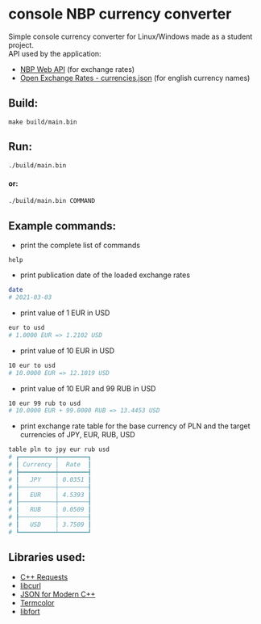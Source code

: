 # console NBP currency converter

Simple console currency converter for Linux/Windows made as a student project. <br />
API used by the application:

- [NBP Web API](http://api.nbp.pl/) (for exchange rates)
- [Open Exchange Rates - currencies.json](https://docs.openexchangerates.org/docs/currencies-json) (for english currency names)

## Build:

```make
make build/main.bin
```

## Run:

```bash
./build/main.bin
```

#### or:

```bash
./build/main.bin COMMAND
```

## Example commands:

- print the complete list of commands
```text
help
```

- print publication date of the loaded exchange rates
```bash
date
# 2021-03-03
```

- print value of 1 EUR in USD
```bash
eur to usd
# 1.0000 EUR => 1.2102 USD
```

- print value of 10 EUR in USD
```bash
10 eur to usd
# 10.0000 EUR => 12.1019 USD
```

- print value of 10 EUR and 99 RUB in USD
```bash
10 eur 99 rub to usd
# 10.0000 EUR + 99.0000 RUB => 13.4453 USD
```

- print exchange rate table for the base currency of PLN and the target currencies of JPY, EUR, RUB, USD
```bash
table pln to jpy eur rub usd
# ┏━━━━━━━━━━┯━━━━━━━━┓
# ┃ Currency │  Rate  ┃
# ┣━━━━━━━━━━┿━━━━━━━━┫
# ┃   JPY    │ 0.0351 ┃
# ┠──────────┼────────┨
# ┃   EUR    │ 4.5393 ┃
# ┠──────────┼────────┨
# ┃   RUB    │ 0.0509 ┃
# ┠──────────┼────────┨
# ┃   USD    │ 3.7509 ┃
# ┗━━━━━━━━━━┷━━━━━━━━┛
```

## Libraries used:

- [C++ Requests](https://github.com/whoshuu/cpr)
- [libcurl](https://curl.se/libcurl/)
- [JSON for Modern C++](https://github.com/nlohmann/json)
- [Termcolor](https://github.com/ikalnytskyi/termcolor)
- [libfort](https://github.com/seleznevae/libfort)
